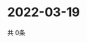 # 2022-03-19
  共 0条

  <!-- BEGIN -->
  <!-- 最后更新时间Sat Mar 19 2022 12:09:51 GMT+0000 (Coordinated Universal Time) -->
  
  <!-- END -->
  
  